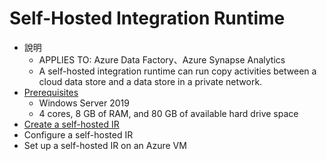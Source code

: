 # Self-Hosted Integration Runtime
- 說明
    - APPLIES TO: Azure Data Factory、Azure Synapse Analytics
    - A self-hosted integration runtime can run copy activities between a cloud data store and a data store in a private network.
- [Prerequisites](https://learn.microsoft.com/en-us/azure/data-factory/create-self-hosted-integration-runtime?tabs=data-factory#prerequisites)
    - Windows Server 2019
    - 4 cores, 8 GB of RAM, and 80 GB of available hard drive space
- [Create a self-hosted IR](https://learn.microsoft.com/en-us/azure/data-factory/create-self-hosted-integration-runtime?tabs=data-factory#create-a-self-hosted-ir-via-ui)
- Configure a self-hosted IR
- Set up a self-hosted IR on an Azure VM